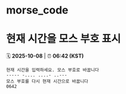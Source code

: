 # morse_code
# 현재 시간을 모스 부호 표시
<!-- MORSE_TIME_START -->
🗓️ **2025-10-08** | ⏰ **06:42 (KST)**

```
현재 시간을 입력하세요. 모스 부호로 바꿉니다
----- -.... ....- ..---
모스 부호를 다시 현재 시간으로 바꿉니다
0642
```
<!-- MORSE_TIME_END -->
